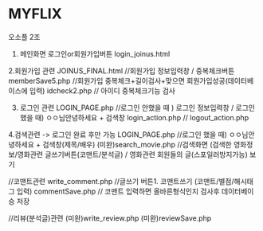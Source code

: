 # MYFLIX
오소플 2조

1. 메인화면 로그인or회원가입버튼
login_joinus.html


2.회원가입 관련
JOINUS_FINAL.html //회원가입 정보입력창 / 중복체크버튼
memberSave5.php //회원가입 중복체크+길이검사+맞으면 회원가입성공(데이터베이스에 입력)
idcheck2.php // 아이디 중복체크기능 검사

3. 로그인 관련 
LOGIN_PAGE.php //로그인 안했을 때 ) 로그인 정보입력창 / 로그인 했을 때) ㅇㅇ님안녕하세요 + 검색창 
login_action.php //
logout_action.php


4.검색관련 -> 로그인 완료 후만 가능 
LOGIN_PAGE.php //로그인 했을 때) ㅇㅇ님안녕하세요 + 검색창(제목/배우) 
(미완)search_movie.php //검색화면 (검색한 영화정보/영화관련 글쓰기버튼(코맨트/분석글) / 영화관련 회원들의 글(스포일러방지가능) 보기

//코맨트관련
write_comment.php //글쓰기 버튼1. 코맨트쓰기 (코맨트/별점/해시태그 입력)
commentSave.php // 코맨트 입력하면 올바른형식인지 검사후 데이터베이승 저장 

//리뷰(분석글)관련
(미완)write_review.php
(미완)reviewSave.php
